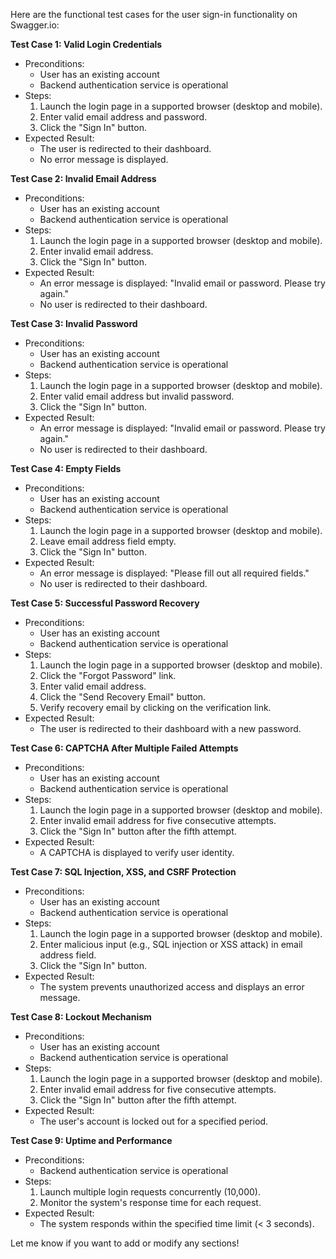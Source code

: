 Here are the functional test cases for the user sign-in functionality on Swagger.io:

**Test Case 1: Valid Login Credentials**

* Preconditions:
	+ User has an existing account
	+ Backend authentication service is operational
* Steps:
  1. Launch the login page in a supported browser (desktop and mobile).
  2. Enter valid email address and password.
  3. Click the "Sign In" button.
* Expected Result:
	+ The user is redirected to their dashboard.
	+ No error message is displayed.

**Test Case 2: Invalid Email Address**

* Preconditions:
	+ User has an existing account
	+ Backend authentication service is operational
* Steps:
  1. Launch the login page in a supported browser (desktop and mobile).
  2. Enter invalid email address.
  3. Click the "Sign In" button.
* Expected Result:
	+ An error message is displayed: "Invalid email or password. Please try again."
	+ No user is redirected to their dashboard.

**Test Case 3: Invalid Password**

* Preconditions:
	+ User has an existing account
	+ Backend authentication service is operational
* Steps:
  1. Launch the login page in a supported browser (desktop and mobile).
  2. Enter valid email address but invalid password.
  3. Click the "Sign In" button.
* Expected Result:
	+ An error message is displayed: "Invalid email or password. Please try again."
	+ No user is redirected to their dashboard.

**Test Case 4: Empty Fields**

* Preconditions:
	+ User has an existing account
	+ Backend authentication service is operational
* Steps:
  1. Launch the login page in a supported browser (desktop and mobile).
  2. Leave email address field empty.
  3. Click the "Sign In" button.
* Expected Result:
	+ An error message is displayed: "Please fill out all required fields."
	+ No user is redirected to their dashboard.

**Test Case 5: Successful Password Recovery**

* Preconditions:
	+ User has an existing account
	+ Backend authentication service is operational
* Steps:
  1. Launch the login page in a supported browser (desktop and mobile).
  2. Click the "Forgot Password" link.
  3. Enter valid email address.
  4. Click the "Send Recovery Email" button.
  5. Verify recovery email by clicking on the verification link.
* Expected Result:
	+ The user is redirected to their dashboard with a new password.

**Test Case 6: CAPTCHA After Multiple Failed Attempts**

* Preconditions:
	+ User has an existing account
	+ Backend authentication service is operational
* Steps:
  1. Launch the login page in a supported browser (desktop and mobile).
  2. Enter invalid email address for five consecutive attempts.
  3. Click the "Sign In" button after the fifth attempt.
* Expected Result:
	+ A CAPTCHA is displayed to verify user identity.

**Test Case 7: SQL Injection, XSS, and CSRF Protection**

* Preconditions:
	+ User has an existing account
	+ Backend authentication service is operational
* Steps:
  1. Launch the login page in a supported browser (desktop and mobile).
  2. Enter malicious input (e.g., SQL injection or XSS attack) in email address field.
  3. Click the "Sign In" button.
* Expected Result:
	+ The system prevents unauthorized access and displays an error message.

**Test Case 8: Lockout Mechanism**

* Preconditions:
	+ User has an existing account
	+ Backend authentication service is operational
* Steps:
  1. Launch the login page in a supported browser (desktop and mobile).
  2. Enter invalid email address for five consecutive attempts.
  3. Click the "Sign In" button after the fifth attempt.
* Expected Result:
	+ The user's account is locked out for a specified period.

**Test Case 9: Uptime and Performance**

* Preconditions:
	+ Backend authentication service is operational
* Steps:
  1. Launch multiple login requests concurrently (10,000).
  2. Monitor the system's response time for each request.
* Expected Result:
	+ The system responds within the specified time limit (< 3 seconds).

Let me know if you want to add or modify any sections!